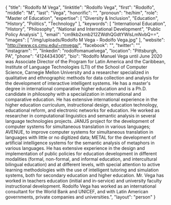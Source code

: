{
  "title": "Rodolfo M Vega",
  "linktitle": "Rodolfo Vega",
  "first": "Rodolfo",
  "middle": "M",
  "last": "Vega",
  "honorific": "",
  "pronoun": "he/him",
  "role": "Master of Education",
  "expertise": [
    "Diversity & Inclusion",
    "Education",
    "History",
    "Politics",
    "Technology"
  ],
  "keywords": [
    "International Education",
    "History",
    "Philosophy",
    "National and International Development",
    "Public Policy Analysis"
  ],
  "email": "cm9kb2xmb212ZWdhQGdtYWlsLmNvbQ==",
  "images": [
    "/img/uploads/Rodolfo M Vega - Rodolfo Vega.jpg"
  ],
  "website": "http://www.cs.cmu.edu/~rmvega/",
  "facebook": "",
  "twitter": "",
  "instagram": "",
  "linkedin": "rodolfomanuelvega",
  "location": "Pittsburgh, PA",
  "phone": "4124434306",
  "bio": "Rodolfo Manuel Vega until June 2020 was Associate Director of the Program for Latin America and the Caribbean, Institute of Language Technologies (LTI) of the School of Computer Science, Carnegie Mellon University and a researcher specialized in qualitative and ethnographic methods for data collection and analysis for the development of interactive intelligent systems. He has a master's degree in international comparative higher education and is a Ph.D. candidate in philosophy with a specialization in international and comparative education. He has extensive international experience in the higher education curriculum, instructional design, education technology, educational reform, and electronic networks for education. He worked as researcher in computational linguistics and semantic analysis in several language technologies projects. JANUS project for the development of computer systems for simultaneous translation in various languages; AVENUE, to improve computer systems for simultaneous translation in languages with little or no digitized data; METAL for the development of artificial intelligence systems for the semantic analysis of metaphors in various languages. He has extensive experience in the design and implementation of public policies for education development in different modalities (formal, non-formal, and informal education, and intercultural bilingual education) and at different levels, with special attention to active learning methodologies with the use of intelligent tutoring and simulation systems, both for secondary education and higher education. Mr. Vega has worked in teachers education (initial and in-service) and university faculty instructional development. Rodolfo Vega has worked as an international consultant for the World Bank and UNICEF, and with Latin American governments, private companies and universities.",
  "layout": "person"
}
